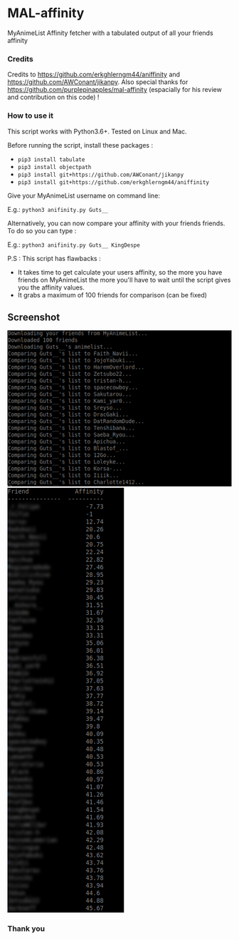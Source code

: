 # MAL-affinity

MyAnimeList Affinity fetcher with a tabulated output of all your friends affinity

### Credits 

Credits to https://github.com/erkghlerngm44/aniffinity and https://github.com/AWConant/jikanpy.
Also special thanks for https://github.com/purplepinapples/mal-affinity (espacially for his review and contribution on this code) !


### How to use it 

This script works with Python3.6+. Tested on Linux and Mac.

Before running the script, install these packages :

 - `pip3 install tabulate`
 - `pip3 install objectpath`
 - `pip3 install git+https://github.com/AWConant/jikanpy` 
 - `pip3 install git+https://github.com/erkghlerngm44/aniffinity`

Give your MyAnimeList username on command line:

E.g.: `python3 anifinity.py Guts__`

Alternatively, you can now compare your affinity with your friends friends. To do so you can type :

E.g.: `python3 anifinity.py Guts__ KingDespe`

P.S : This script has flawbacks : 
- It takes time to get calculate your users affinity, so the more you have friends on MyAnimeList the more you'll have to wait until the script gives you the affinity values.
- It grabs a maximum of 100 friends for comparison (can be fixed)

## Screenshot 
![MAL Comparison](mal-affinity-1.png)
![Affinity Output](affinity-output.png)

### Thank you
